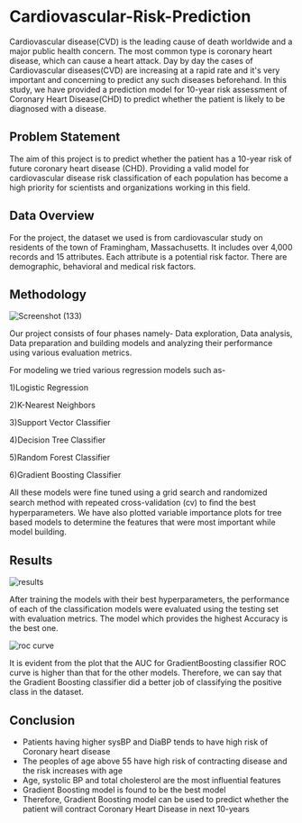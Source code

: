 # Cardiovascular-Risk-Prediction
Cardiovascular disease(CVD) is the leading cause of death worldwide and a major public health concern. The most common type is coronary heart disease, which can cause a heart attack. Day by day the cases of Cardiovascular diseases(CVD) are increasing at a rapid rate and it's very important and concerning to predict any such diseases beforehand. In this study, we have provided a prediction model for 10-year risk assessment of Coronary Heart Disease(CHD) to predict whether the patient is likely to be diagnosed with a disease.

## Problem Statement
The aim of this project is to predict whether the patient has a 10-year risk of future coronary heart disease (CHD). Providing a valid model for cardiovascular disease risk classification of each population has become a high priority for scientists and organizations working in this field.

## Data Overview
For the project, the dataset we used is from cardiovascular study on residents of the town of Framingham, Massachusetts. It includes over 4,000 records and 15 attributes.
Each attribute is a potential risk factor. There are demographic, behavioral and medical risk factors.

## Methodology
![Screenshot (133)](https://user-images.githubusercontent.com/82964400/151691046-bbed0634-1f32-4f20-b469-d26bf938e0f9.png)

Our project consists of four phases namely- Data exploration, Data analysis, Data preparation and building models and analyzing their performance using various evaluation metrics.

For modeling we tried various regression models such as-

1)Logistic Regression

2)K-Nearest Neighbors

3)Support Vector Classifier

4)Decision Tree Classifier

5)Random Forest Classifier

6)Gradient Boosting Classifier

All these models were fine tuned using a grid search and randomized search method with repeated cross-validation (cv) to ﬁnd the best hyperparameters. We have also plotted variable importance plots for tree based models to determine the features that were most important while model building.

## Results

![results](https://user-images.githubusercontent.com/82964400/157888083-06b36b52-7e72-4d31-89b5-a0b6da011984.png)

After training the models with their best hyperparameters, the performance of each of the classification models were evaluated using the testing set with evaluation metrics. The model which provides the highest Accuracy is the best one.

![roc curve](https://user-images.githubusercontent.com/82964400/157888130-06193347-3ee3-42ba-a274-502877a347cd.png)

It is evident from the plot that the AUC for GradientBoosting classifier ROC curve is higher than that for the other models. Therefore, we can say that the Gradient Boosting classifier did a better job of classifying the positive class in the dataset.

## Conclusion

* Patients having higher sysBP and DiaBP tends to have high risk of Coronary heart disease
* The peoples of age above 55 have high risk of contracting disease and the risk increases with age
* Age, systolic BP and total cholesterol are the most influential features
* Gradient Boosting model is found to be the best model
* Therefore, Gradient Boosting model can be used to predict whether the patient will contract Coronary Heart Disease in next 10-years

